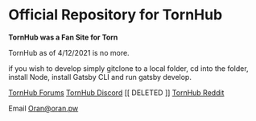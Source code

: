 # Official Repository for TornHub

**TornHub was a Fan Site for Torn** 

TornHub as of 4/12/2021 is no more. 

if you wish to develop simply gitclone to a local folder, cd into the folder, install Node, install Gatsby CLI and run gatsby develop.  


[TornHub Forums](https://www.torn.com/forums.php#p=threads&f=2&t=16181641)
[TornHub Discord](https://discord.gg/yvNCTXB) [[ DELETED ]] 
[TornHub Reddit](https://reddit.com/r/tornhub) 


Email [Oran@oran.pw](mailto:oran@oran.pw) 
